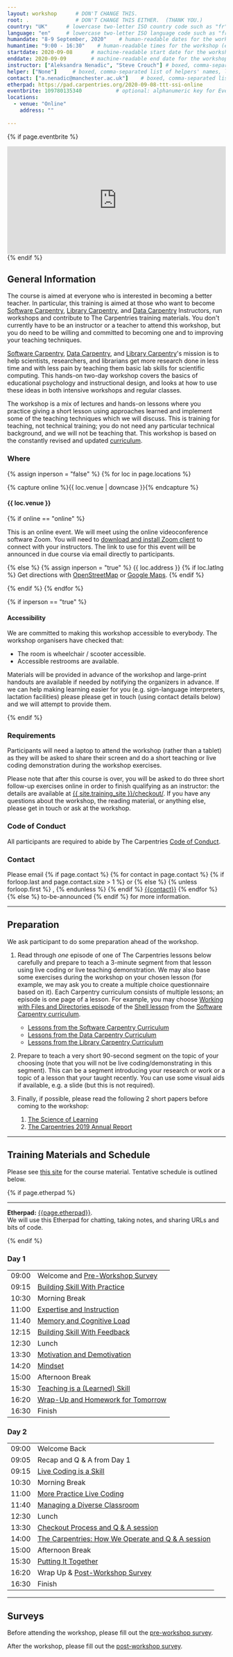 ```yaml
---
layout: workshop      # DON'T CHANGE THIS.
root: .               # DON'T CHANGE THIS EITHER.  (THANK YOU.)
country: "UK"      # lowercase two-letter ISO country code such as "fr" (see https://en.wikipedia.org/wiki/ISO_3166-1)
language: "en"     # lowercase two-letter ISO language code such as "fr" (see https://en.wikipedia.org/wiki/ISO_639-1)
humandate: "8-9 September, 2020"    # human-readable dates for the workshop (e.g., "Feb 17-18, 2020")
humantime: "9:00 - 16:30"    # human-readable times for the workshop (e.g., "9:00 am - 4:30 pm")
startdate: 2020-09-08      # machine-readable start date for the workshop in YYYY-MM-DD format like 2015-01-01
enddate: 2020-09-09        # machine-readable end date for the workshop in YYYY-MM-DD format like 2015-01-02
instructor: ["Aleksandra Nenadic", "Steve Crouch"] # boxed, comma-separated list of instructors' names as strings, like ["Kay McNulty", "Betty Jennings", "Betty Snyder"]
helper: ["None"]     # boxed, comma-separated list of helpers' names, like ["Marlyn Wescoff", "Fran Bilas", "Ruth Lichterman"]
contact: ["a.nenadic@manchester.ac.uk"]    # boxed, comma-separated list of contact email addresses for the host, lead instructor, or whoever else is handling questions, like ["marlyn.wescoff@example.org", "fran.bilas@example.org", "ruth.lichterman@example.org"]
etherpad: https://pad.carpentries.org/2020-09-08-ttt-ssi-online            # optional: URL for the workshop Etherpad if there is one
eventbrite: 109780135340           # optional: alphanumeric key for Eventbrite registration, e.g., "1234567890AB" (if Eventbrite is being used)
locations:
  - venue: "Online"
    address: ""
    
---
```


<!-- See instructions in the comments below for how to edit specific sections of this workshop template. -->

<!--
  HEADER

  Edit the values in the block above to be appropriate for your workshop.
  If the value is not 'true', 'false', 'null', or a number, please use
  double quotation marks around the value, unless specified otherwise.
  And run 'tools/check' *before* committing to make sure that changes are good.
-->

<!--
  EVENTBRITE

  This block includes the Eventbrite registration widget if
  'eventbrite' has been set in the header.  You can delete it if you
  are not using Eventbrite, or leave it in, since it will not be
  displayed if the 'eventbrite' field in the header is not set.
-->
{% if page.eventbrite %}
<iframe
  src="https://www.eventbrite.com/tickets-external?eid={{page.eventbrite}}&ref=etckt"
  frameborder="0"
  width="100%"
  height="248px"
  scrolling="auto">
</iframe>
{% endif %}

<h2 id="general">General Information</h2>

<!--
  INTRODUCTION

  Edit the general explanatory paragraph below if you want to change
  the pitch.
-->

<p>
  The course is aimed at everyone who is
  interested in becoming a better teacher. In particular, this training
  is aimed at those who want to become <a href="{{ site.swc_site }}">Software Carpentry</a>,
  <a href="{{ site.lc_site }}">Library Carpentry</a>, and <a href="{{ site.dc_site }}">Data Carpentry</a>
  Instructors, run workshops and contribute to The Carpentries training
  materials. You don't currently have to be an instructor or a
  teacher to attend this workshop, but you do need to be willing and
  committed to becoming one and to improving your teaching techniques.
</p>

<p>
  <a href="{{ site.swc_site }}">Software Carpentry</a>,
  <a href="{{ site.dc_site }}">Data Carpentry</a>, and 
  <a href="{{ site.lc_site }}">Library Carpentry</a>'s mission is to
  help scientists, researchers, and librarians get more research done in less time
  and with less pain by teaching them basic lab skills for scientific
  computing.  This hands-on two-day workshop covers the basics of
  educational psychology and instructional design, and looks at how to
  use these ideas in both intensive workshops and regular classes.
</p>
<p>
  The workshop is a mix of lectures and hands-on lessons where you
  practice giving a short lesson using approaches learned and
  implement some of the teaching techniques which we will discuss.
  This is training for teaching, not technical training; you do not
  need any particular technical background, and we will not be
  teaching that. This workshop is based on the constantly revised and
  updated
 <a href="{{ site.training_site }}">curriculum</a>.
</p>

<!--
  LOCATION

  This block displays the address and links to maps showing directions
  if the latitude and longitude of the workshop have been set.  You
  can use http://itouchmap.com/latlong.html to find the lat/long of an
  address.
  -->
<h3 id="where">Where</h3>

{% assign inperson = "false" %}
{% for loc in page.locations %}

{% capture online %}{{ loc.venue | downcase }}{% endcapture %}

<h4>{{ loc.venue }}</h4>

{% if online == "online" %}

This is an online event. We will meet using the online videoconference software Zoom. You will need to <a href="https://zoom.us/download">download and install Zoom client</a> to connect with your instructors. The link to use for this event will be announced in due course via email directly to participants. <!--is <{{ loc.address }}>-->

{% else %}
{% assign inperson = "true" %}
{{ loc.address }} {% if loc.latlng %} Get directions with
    <a href="//www.openstreetmap.org/?mlat={{loc.latlng | replace:',','&mlon='}}&zoom=16">OpenStreetMap</a>
    or
    <a href="//maps.google.com/maps?q={{loc.latlng}}">Google Maps</a>. {% endif %}

{% endif %}
{% endfor %}

{% if inperson == "true" %}

<h4 id="accessibility">Accessibility</h4>

We are committed to making this workshop
accessible to everybody.
The workshop organisers have checked that:

<ul>
  <li>The room is wheelchair / scooter accessible.</li>
  <li>Accessible restrooms are available.</li>
</ul>

Materials will be provided in advance of the workshop and
large-print handouts are available if needed by notifying the
organizers in advance.  If we can help making learning easier for
you (e.g. sign-language interpreters, lactation facilities) please
please get in touch (using contact details below) and we will
attempt to provide them.

{% endif %}

<h3>Requirements</h3>

Participants will need a laptop to attend the workshop (rather than a tablet) as they will be 
asked to share their screen and do a short teaching or live coding demonstration during the workshop exercises.

Please note that after this course is over, you will be asked to do
three short follow-up exercises online in order to finish qualifying
as an instructor: the details are available at
<a href="{{ site.training_site }}/checkout/">{{ site.training_site }}/checkout/</a>.
If you have any questions about the workshop, the reading material,
or anything else, please get in touch or ask at the workshop.


<h3>Code of Conduct</h3>

All participants are required to abide by The Carpentries <a href="{{
site.swc_site }}/conduct/">Code of Conduct</a>.


<h3 id="contact">Contact</h3>
<p>
Please email
{% if page.contact %}
  {% for contact in page.contact %}
    {% if forloop.last and page.contact.size > 1 %}
      or
    {% else %}
      {% unless forloop.first %}
      ,
      {% endunless %}
    {% endif %}
    <a href='mailto:{{contact}}'>{{contact}}</a>
  {% endfor %}
{% else %}
  to-be-announced
{% endif %}
for more information.
</p>

<hr/>

<h2 id="preparation" name="preparation">Preparation</h2>
We ask participant to do some preparation ahead of the workshop.
<ol>
  <li>
   <p> Read through <em>one</em> episode of one of The Carpentries lessons below carefully and prepare to teach a 3-minute segment from that lesson using live coding or live teaching demonstration. We may also base some exercises during the workshop on your chosen lesson (for example, we may ask you to create a multiple choice questionnaire based on it). Each Carpentry curriculum consists of multiple lessons; an episode is one page of a lesson. For example, you may choose <a target="_blank" href="http://swcarpentry.github.io/shell-novice/03-create/index.html">Working with Files and Directories episode</a> of the <a target="_blank" href="http://swcarpentry.github.io/shell-novice/">Shell lesson</a> from the <a target="_blank" href="https://software-carpentry.org/lessons/">Software Carpentry curriculum</a>.
      <ul>
        <li><a href="{{ site.swc_site }}/lessons">Lessons from the Software Carpentry Curriculum</a></li>
        <li><a href="{{ site.dc_site }}/lessons">Lessons from the Data Carpentry Curriculum</a></li>
        <li><a href="{{ site.lc_site }}/lessons">Lessons from the Library Carpentry Curriculum</a></li>
      </ul>
    </p>
  </li> 
  <li>
    <p> Prepare to teach a very short 90-second segment on the topic of your choosing (note that you will not be live coding/demonstrating in this segment). This can be a segment introducing your research or work or a topic of a lesson that your taught recently. You can use some visual aids if available, e.g. a slide (but this is not required). 
    </p>    
  </li>
  <li>
    <p> Finally, if possible, please read the following 2 short papers before coming to the workshop:
    <ol>
      <li><a href="{{ site.training_site }}/papers/science-of-learning-2015.pdf">The Science of Learning</a></li>
      <li><a href="https://carpentries.org/files/reports/TheCarpentries2019AnnualReport.pdf">The Carpentries 2019 Annual Report</a></li>
    </ol>
    </p>
  </li>
</ol>

<hr/>

<h2 id="materials" name="materials">Training Materials and Schedule</h2>

<p>
  Please see <a href="{{ site.training_site }}">this site</a> for the course material. Tentative schedule is outlined below.
</p>

<!--
  ETHERPAD

  At `_misc/etherpad.txt` you will find a template for the etherpad.

  Display the Etherpad for the workshop.  You can set this up in
  advance or on the first day; either way, make sure you push changes
  to GitHub after you have its URL.  To create an Etherpad, go to

      http://pad.software-carpentry.org/YYYY-MM-DD-site

  where 'YYYY-MM-DD-site' is the identifier for your workshop,
  e.g., '2015-06-10-esu'.
-->
{% if page.etherpad %}
<hr/>

<p id="etherpad">
  <strong>Etherpad:</strong> <a href="{{page.etherpad}}">{{page.etherpad}}</a>.
  <br/>
  We will use this Etherpad for chatting, taking notes, and sharing URLs and bits of code.
</p>

{% endif %}

<div class="row">
  <div class="col-md-6">
    <h3>Day 1</h3>
    <table class="table table-striped">
      <tr> <td>09:00</td> <td>Welcome and <a target="_blank" href="{{ site.instructor_pre_survey }}{{ site.github.project_title }}">Pre-Workshop Survey</a></td> </tr>
      <tr> <td>09:15</td> <td><a target="_blank" href="https://carpentries.github.io/instructor-training/02-practice-learning/index.html">Building Skill With Practice</a></td> </tr>
      <tr> <td>10:30</td> <td>Morning Break</td> </tr>
      <tr> <td>11:00</td> <td><a target="_blank" href="https://carpentries.github.io/instructor-training/03-expertise/index.html">Expertise and Instruction</a></td> </tr>
      <tr> <td>11:40</td> <td><a target="_blank" href="https://carpentries.github.io/instructor-training/05-memory/index.html">Memory and Cognitive Load</a></td> </tr>
      <tr> <td>12:15</td> <td><a target="_blank" href="https://carpentries.github.io/instructor-training/06-feedback/index.html">Building Skill With Feedback</a></td> </tr>
      <tr> <td>12:30</td> <td>Lunch</td> </tr>
      <tr> <td>13:30</td> <td><a target="_blank" href="https://carpentries.github.io/instructor-training/08-motivation/index.html">Motivation and Demotivation</a></td> </tr>
      <tr> <td>14:20</td> <td><a target="_blank" href="https://carpentries.github.io/instructor-training/09-mindset/index.html">Mindset</a></td> </tr>
      <tr> <td>15:00</td> <td>Afternoon Break</td> </tr>
      <tr> <td>15:30</td> <td><a target="_blank" href="https://carpentries.github.io/instructor-training/11-practice-teaching/index.html">Teaching is a (Learned) Skill</a></td> </tr>
      <tr> <td>16:20</td> <td><a target="_blank" href="https://carpentries.github.io/instructor-training/12-homework/index.html">Wrap-Up and Homework for Tomorrow</a></td> </tr>
      <tr> <td>16:30</td> <td>Finish</td> </tr>
    </table>
  </div>
  <div class="col-md-6">
    <h3>Day 2</h3>
    <table class="table table-striped">
      <tr> <td>09:00</td> <td>Welcome Back</td> </tr>
      <tr> <td>09:05</td> <td>Recap and Q & A from Day 1</td> </tr>
      <tr> <td>09:15</td> <td><a target="_blank" href="https://carpentries.github.io/instructor-training/14-live/index.html">Live Coding is a Skill</a></td> </tr>
      <tr> <td>10:30</td> <td>Morning Break</td> </tr>
      <tr> <td>11:00</td> <td><a target="_blank" href="https://carpentries.github.io/instructor-training/17-performance/index.html">More Practice Live Coding</a></td> </tr>
      <tr> <td>11:40</td> <td><a target="_blank" href="https://carpentries.github.io/instructor-training/18-management/index.html">Managing a Diverse Classroom</a></td> </tr>
      <tr> <td>12:30</td> <td>Lunch</td> </tr>
      <tr> <td>13:30</td> <td><a target="_blank" href="https://carpentries.github.io/instructor-training/20-checkout/index.html">Checkout Process and Q & A session</a></td> </tr>
      <tr> <td>14:00</td> <td><a target="_blank" href="https://carpentries.github.io/instructor-training/21-carpentries/index.html">The Carpentries: How We Operate and Q & A session</a></td> </tr>
      <tr> <td>15:00</td> <td>Afternoon Break</td> </tr>
      <tr> <td>15:30</td> <td><a target="_blank" href="https://carpentries.github.io/instructor-training/24-practices/index.html">Putting It Together</a></td> </tr>
      <tr> <td>16:20</td> <td>Wrap Up & <a target="_blank" href="{{ site.instructor_post_survey }}{{ site.github.project_title }}">Post-Workshop Survey</a></td> </tr>
      <tr> <td>16:30</td> <td>Finish</td> </tr>
    </table>
  </div>
</div>

<hr/>

<h2 id="pre_workshop_survey">Surveys</h2>

<p>
  Before attending the workshop, please fill out the <a target="_blank" href="{{ site.instructor_pre_survey }}{{ site.github.project_title }}">pre-workshop survey</a>.
</p>

<p>
  After the workshop, please fill out the <a target="_blank" href="{{ site.instructor_post_survey }}{{ site.github.project_title }}">post-workshop survey</a>.
</p>
